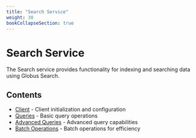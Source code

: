 ```yaml
---
title: "Search Service"
weight: 30
bookCollapseSection: true
---
```


# Search Service

The Search service provides functionality for indexing and searching data using Globus Search.

## Contents

- [Client](client) - Client initialization and configuration
- [Queries](queries) - Basic query operations
- [Advanced Queries](advanced) - Advanced query capabilities
- [Batch Operations](batch) - Batch operations for efficiency